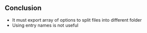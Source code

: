 ## Conclusion

- It must export array of options to split files into different folder
- Using entry names is not useful